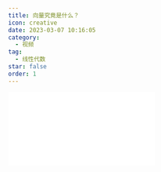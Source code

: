 ```yaml
---
title: 向量究竟是什么？
icon: creative
date: 2023-03-07 10:16:05
category:
  - 视频
tag:
  - 线性代数
star: false
order: 1
---
```



<div class="video-container">
  <iframe src="//player.bilibili.com/player.html?aid=483115509&bvid=BV1bT411e7Cv&cid=1054652895&page=1" scrolling="no" border="0" frameborder="no" framespacing="0" allowfullscreen="true"> </iframe>
</div>
